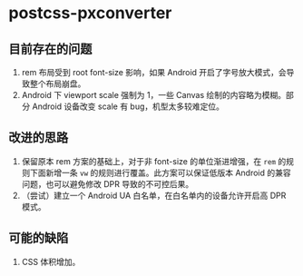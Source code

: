 # postcss-pxconverter

## 目前存在的问题

1. rem 布局受到 root font-size 影响，如果 Android 开启了字号放大模式，会导致整个布局崩盘。
2. Android 下 viewport scale 强制为 1，一些 Canvas 绘制的内容略为模糊。部分 Android 设备改变 scale 有 bug，机型太多较难定位。

## 改进的思路

1. 保留原本 rem 方案的基础上，对于非 font-size 的单位渐进增强，在 `rem` 的规则下面新增一条 `vw` 的规则进行覆盖。此方案可以保证低版本 Android 的兼容问题，也可以避免修改 DPR 导致的不可控后果。
2. （尝试）建立一个 Android UA 白名单，在白名单内的设备允许开启高 DPR 模式。

## 可能的缺陷

1. CSS 体积增加。
